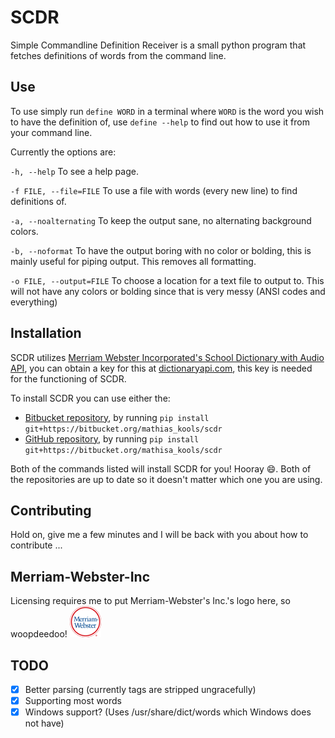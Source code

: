 SCDR
====
Simple Commandline Definition Receiver is a small python program that fetches definitions of words from the command line.

Use
---
To use simply run `define WORD` in a terminal where `WORD` is the word you wish to have the definition of, use `define --help` to find out how to use it from your command line.

Currently the options are:

`-h, --help` To see a help page.

`-f FILE, --file=FILE` To use a file with words (every new line) to find definitions of.

`-a, --noalternating` To keep the output sane, no alternating background colors.

`-b, --noformat` To have the output boring with no color or bolding, this is mainly useful for piping output. This removes all formatting.

`-o FILE, --output=FILE` To choose a location for a text file to output to. This will not have any colors or bolding since that is very messy (ANSI codes and everything)

Installation
------------
SCDR utilizes [Merriam Webster Incorporated's School Dictionary with Audio API](http://www.dictionaryapi.com/products/api-school-dictionary.htm), you can obtain a key for this at [dictionaryapi.com](http://www.dictionaryapi.com), this key is needed for the functioning of SCDR.

To install SCDR you can use either the:

 * [Bitbucket repository](https://bitbucket.org/mathias_kools/scdr), by running `pip install git+https://bitbucket.org/mathias_kools/scdr`
 * [GitHub repository](https://github.com/Math-ias/scdr.git), by running `pip install git+https://bitbucket.org/mathisa_kools/scdr`

Both of the commands listed will install SCDR for you! Hooray :smile:. Both of the repositories are up to date so it doesn't matter which one you are using.

Contributing
------------
Hold on, give me a few minutes and I will be back with you about how to contribute ...

Merriam-Webster-Inc
-------------------
Licensing requires me to put Merriam-Webster's Inc.'s logo here, so woopdeedoo!
![Merriam-Webster Inc.](merriam-webster-logo.png)

TODO
----
 - [x] Better parsing (currently tags are stripped ungracefully)
 - [x] Supporting most words
 - [x] Windows support? (Uses /usr/share/dict/words which Windows does not have)
